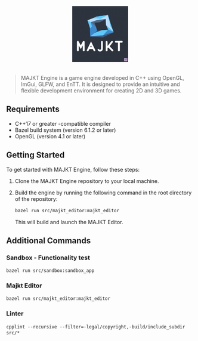 <div style="text-align:center"> <img src="majkt_logo.png"
     alt="Majkt Engine icon"
     width="150" height="150" />
</div>
<br />

> MAJKT Engine is a game engine developed in C++ using OpenGL, ImGui, GLFW, and EnTT. It is designed to provide an intuitive and flexible development environment for creating 2D and 3D games.

## Requirements
- C++17 or greater -compatible compiler
- Bazel build system (version 6.1.2 or later)
- OpenGL (version 4.1 or later)

## Getting Started
To get started with MAJKT Engine, follow these steps:

1. Clone the MAJKT Engine repository to your local machine.

2. Build the engine by running the following command in the root directory of the repository: 
    ```bash
    bazel run src/majkt_editor:majkt_editor
    ```
    This will build and launch the MAJKT Editor.



## Additional Commands
### Sandbox - Functionality test

```
bazel run src/sandbox:sandbox_app 
```

### Majkt Editor

```
bazel run src/majkt_editor:majkt_editor
```

### Linter

```
cpplint --recursive --filter=-legal/copyright,-build/include_subdir src/*
```
